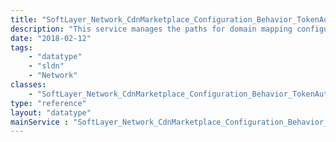 ```yaml
---
title: "SoftLayer_Network_CdnMarketplace_Configuration_Behavior_TokenAuth"
description: "This service manages the paths for domain mapping configurations. "
date: "2018-02-12"
tags:
    - "datatype"
    - "sldn"
    - "Network"
classes:
    - "SoftLayer_Network_CdnMarketplace_Configuration_Behavior_TokenAuth"
type: "reference"
layout: "datatype"
mainService : "SoftLayer_Network_CdnMarketplace_Configuration_Behavior_TokenAuth"
---
```

